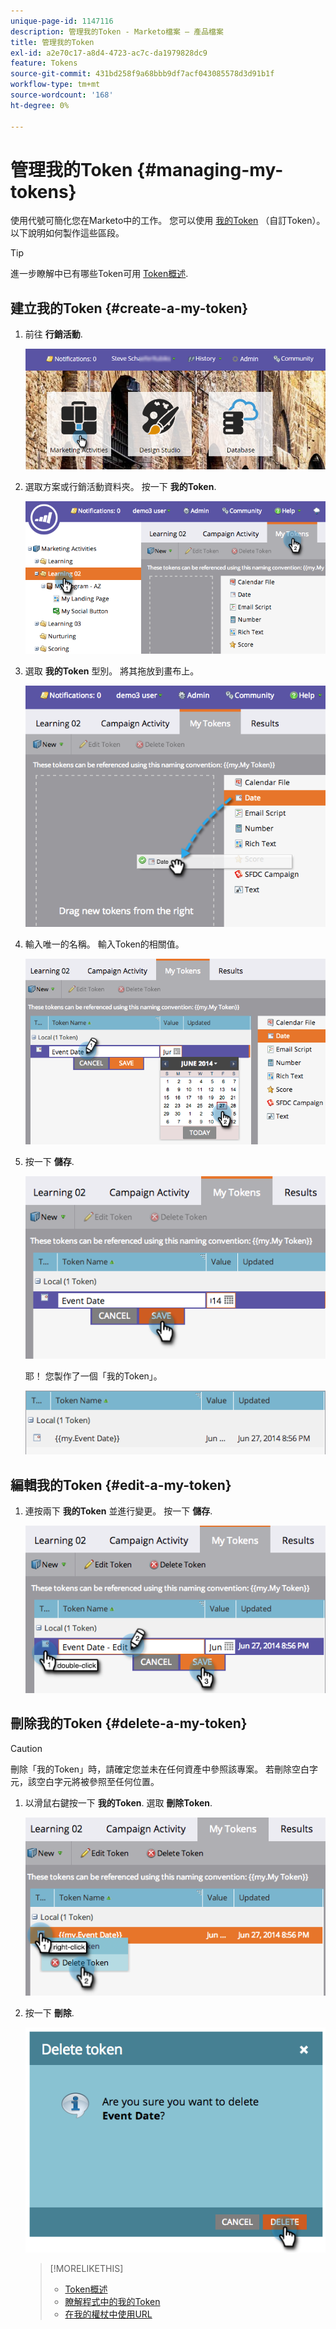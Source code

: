 ```yaml
---
unique-page-id: 1147116
description: 管理我的Token - Marketo檔案 — 產品檔案
title: 管理我的Token
exl-id: a2e70c17-a8d4-4723-ac7c-da1979828dc9
feature: Tokens
source-git-commit: 431bd258f9a68bbb9df7acf043085578d3d91b1f
workflow-type: tm+mt
source-wordcount: '168'
ht-degree: 0%

---
```


# 管理我的Token {#managing-my-tokens}

使用代號可簡化您在Marketo中的工作。 您可以使用 [我的Token](/help/marketo/product-docs/core-marketo-concepts/programs/tokens/understanding-my-tokens-in-a-program.md) （自訂Token）。 以下說明如何製作這些區段。

>[!TIP]
>
>進一步瞭解中已有哪些Token可用 [Token概述](/help/marketo/product-docs/demand-generation/landing-pages/personalizing-landing-pages/tokens-overview.md).

## 建立我的Token {#create-a-my-token}

1. 前往 **行銷活動**.

   ![](assets/login-marketing-activities.png)

1. 選取方案或行銷活動資料夾。 按一下 **我的Token**.

   ![](assets/image2014-9-18-12-3a4-3a27.png)

1. 選取 **我的Token** 型別。 將其拖放到畫布上。

   ![](assets/image2014-9-18-12-3a4-3a39.png)

1. 輸入唯一的名稱。 輸入Token的相關值。

   ![](assets/image2014-9-18-12-3a4-3a53.png)

1. 按一下 **儲存**.

   ![](assets/image2014-9-18-12-3a5-3a5.png)

   耶！ 您製作了一個「我的Token」。

   ![](assets/image2014-9-18-12-3a5-3a15.png)

## 編輯我的Token {#edit-a-my-token}

1. 連按兩下 **我的Token** 並進行變更。 按一下 **儲存**.

   ![](assets/image2014-9-18-12-3a5-3a45.png)

## 刪除我的Token {#delete-a-my-token}

>[!CAUTION]
>
>刪除「我的Token」時，請確定您並未在任何資產中參照該專案。 若刪除空白字元，該空白字元將被參照至任何位置。

1. 以滑鼠右鍵按一下 **我的Token**. 選取 **刪除Token**.

   ![](assets/image2014-9-18-12-3a7-3a24.png)

1. 按一下 **刪除**.

   ![](assets/image2014-9-18-12-3a7-3a31.png)

   >[!MORELIKETHIS]
   >
   >* [Token概述](/help/marketo/product-docs/demand-generation/landing-pages/personalizing-landing-pages/tokens-overview.md)
   >* [瞭解程式中的我的Token](/help/marketo/product-docs/core-marketo-concepts/programs/tokens/understanding-my-tokens-in-a-program.md)
   >* [在我的權杖中使用URL](/help/marketo/product-docs/email-marketing/general/using-tokens/using-urls-in-my-tokens.md)
